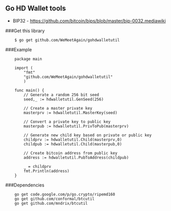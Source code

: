 Go HD Wallet tools
------------------

 - BIP32 - https://github.com/bitcoin/bips/blob/master/bip-0032.mediawiki

###Get this library

        $ go get github.com/WeMeetAgain/gohdwalletutil

###Example

        package main
        
        import (
            "fmt"
            "github.com/WeMeetAgain/gohdwalletutil"
            )
        
        func main() {
            // Generate a random 256 bit seed
            seed,_ := hdwalletutil.GenSeed(256)
            
            // Create a master private key
            masterprv := hdwalletutil.MasterKey(seed)
            
            // Convert a private key to public key
            masterpub := hdwalletutil.PrivToPub(masterprv)
            
            // Generate new child key based on private or public key
            childprv := hdwalletutil.Child(masterprv,0)
            childpub := hdwalletutil.Child(masterpub,0)
            
            // Create bitcoin address from public key
            address := hdwalletutil.PubToAddress(childpub)
            
            _ = childprv
            fmt.Println(address)
        }

###Dependencies

        go get code.google.com/p/go.crypto/ripemd160
        go get github.com/conformal/btcutil
        go get github.com/mndrix/btcutil
